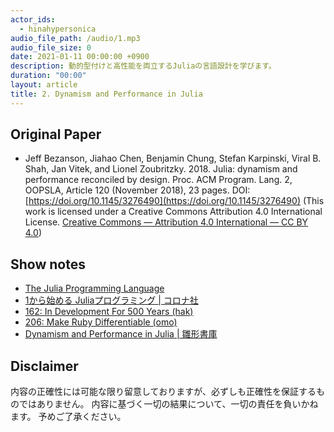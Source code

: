 ```yaml
---
actor_ids:
  - hinahypersonica
audio_file_path: /audio/1.mp3
audio_file_size: 0
date: 2021-01-11 00:00:00 +0900
description: 動的型付けと高性能を両立するJuliaの言語設計を学びます。
duration: "00:00"
layout: article
title: 2. Dynamism and Performance in Julia
---
```


## Original Paper

* Jeff Bezanson, Jiahao Chen, Benjamin Chung, Stefan Karpinski, Viral B. Shah, Jan Vitek, and Lionel Zoubritzky. 2018. Julia: dynamism and performance reconciled by design. Proc. ACM Program. Lang. 2, OOPSLA, Article 120 (November 2018), 23 pages. DOI:[https://doi.org/10.1145/3276490](https://doi.org/10.1145/3276490) (This work is licensed under a Creative Commons Attribution 4.0 International License. [Creative Commons — Attribution 4.0 International — CC BY 4.0](https://creativecommons.org/licenses/by/4.0/))

## Show notes

* [The Julia Programming Language](https://julialang.org/)
* [1から始める Juliaプログラミング \| コロナ社](https://www.coronasha.co.jp/np/isbn/9784339029055/)
* [162: In Development For 500 Years (hak)](https://rebuild.fm/162/)
* [206: Make Ruby Differentiable (omo)](https://rebuild.fm/206/)
* [Dynamism and Performance in Julia \| 雛形書庫](https://tl.hateblo.jp/entry/2021/01/11/193304)

## Disclaimer

内容の正確性には可能な限り留意しておりますが、必ずしも正確性を保証するものではありません。
内容に基づく一切の結果について、一切の責任を負いかねます。
予めご了承ください。
